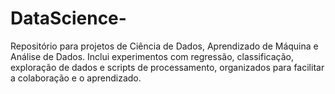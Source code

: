 # DataScience-
Repositório para projetos de Ciência de Dados, Aprendizado de Máquina e Análise de Dados. Inclui experimentos com regressão, classificação, exploração de dados e scripts de processamento, organizados para facilitar a colaboração e o aprendizado.

